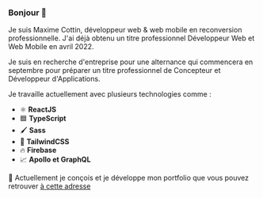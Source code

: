 ### Bonjour 👋

Je suis Maxime Cottin, développeur web & web mobile en reconversion professionnelle.
J'ai déjà obtenu un titre professionnel Développeur Web et Web Mobile en avril 2022.

Je suis en recherche d'entreprise pour une alternance qui commencera en septembre pour préparer un titre professionnel de Concepteur et Développeur d'Applications.

Je travaille actuellement avec plusieurs technologies comme : 
  - ⚛️ **ReactJS**
  - 🟦 **TypeScript**
  - 🖌️ **Sass**
  - 🌊 **TailwindCSS**
  - 🔥 **Firebase**
  - 📈 **Apollo et GraphQL**

🔭 Actuellement je conçois et je développe mon portfolio que vous pouvez retrouver [à cette adresse](https://cosmic-madeleine-e63a34.netlify.app/)


<!--
**Maxime-Cottin/Maxime-Cottin** is a ✨ _special_ ✨ repository because its `README.md` (this file) appears on your GitHub profile.

Here are some ideas to get you started:

- 🔭 I’m currently working on ...
- 🌱 I’m currently learning ...
- 👯 I’m looking to collaborate on ...
- 🤔 I’m looking for help with ...
- 💬 Ask me about ...
- 📫 How to reach me: ...
- 😄 Pronouns: ...
- ⚡ Fun fact: ...
-->
